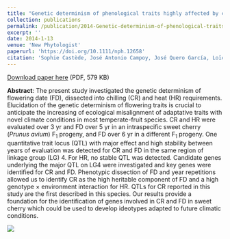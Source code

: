 ```yaml
---
title: "Genetic determinism of phenological traits highly affected by climate change in <i>Prunus avium</i>: flowering date dissected into chilling and heat requirements"
collection: publications
permalink: /publication/2014-Genetic-determinism-of-phenological-traits-highly-affected-by-climate-change-in-Prunus-avium
excerpt: ''
date: 2014-1-13
venue: 'New Phytologist'
paperurl: 'https://doi.org/10.1111/nph.12658'
citation: 'Sophie Castède, José Antonio Campoy, José Quero García, Loïck Dantec, Maria Lafargue, Teresa Barreneche, Bénédicte Wenden, Elisabeth Dirlewanger (2014), "Genetic determinism of phenological traits highly affected by climate change in <i>Prunus avium</i>: flowering date dissected into chilling and heat requirements", <i>New Phytologist</i>, Volume 202, Issue 2, Pages 703-715'
---
```

[Download paper here](http://enro.github.io/bwenden/files/Wenden.publication7.pdf) (PDF, 579 KB)

**Abstract**: The present study investigated the genetic determinism of flowering date (FD), dissected into chilling (CR) and heat (HR) requirements. Elucidation of the genetic determinism of flowering traits is crucial to anticipate the increasing of ecological misalignment of adaptative traits with novel climate conditions in most temperate-fruit species. CR and HR were evaluated over 3 yr and FD over 5 yr in an intraspecific sweet cherry (<i>Prunus avium</i>) F<sub>1</sub> progeny, and FD over 6 yr in a different F<sub>1</sub> progeny. One quantitative trait locus (QTL) with major effect and high stability between years of evaluation was detected for CR and FD in the same region of linkage group (LG) 4. For HR, no stable QTL was detected. Candidate genes underlying the major QTL on LG4 were investigated and key genes were identified for CR and FD. Phenotypic dissection of FD and year repetitions allowed us to identify CR as the high heritable component of FD and a high genotype × environment interaction for HR. QTLs for CR reported in this study are the first described in this species. Our results provide a foundation for the identification of genes involved in CR and FD in sweet cherry which could be used to develop ideotypes adapted to future climatic conditions.

<img src='/bwenden/images/QTL-in-linkage-group.png' />

<script type="text/javascript" src="https://d1bxh8uas1mnw7.cloudfront.net/assets/embed.js"></script><div class="altmetric-embed" data-badge-type="donut" data-altmetric-id="2140494" />
